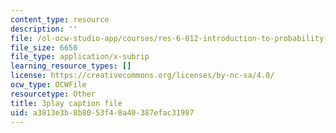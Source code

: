 ```yaml
---
content_type: resource
description: ''
file: /ol-ocw-studio-app/courses/res-6-012-introduction-to-probability-spring-2018/a3813e3b8b8053f48a40387efac31987_T3eJtjoic.vtt
file_size: 6650
file_type: application/x-subrip
learning_resource_types: []
license: https://creativecommons.org/licenses/by-nc-sa/4.0/
ocw_type: OCWFile
resourcetype: Other
title: 3play caption file
uid: a3813e3b-8b80-53f4-8a40-387efac31987
---
```

